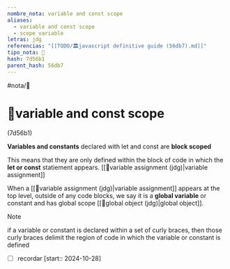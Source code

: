 ```yaml
---
nombre_nota: variable and const scope
aliases:
  - variable and const scope
  - scope variable
letras: jdg
referencias: "[[TODO/🏛️javascript definitive guide (56db7).md]]"
tipo_nota: 📑
hash: 7d56b1
parent_hash: 56db7
---
```


#nota/📑

# 📑variable and const scope
<div class="hash">(7d56b1)</div>

__Variables and constants__ declared with let and const are __block scoped__

This means that they are only defined within the block of code in which the __let or const__
statiement appears. [[📑variable assignment (jdg)|variable assignment]]

When a [[📑variable assignment (jdg)|variable assignment]] appears at the top level, outside of any code blocks, we say it is a
__global variable__ or constant and has global scope  [[📑global object (jdg)|global object]].
 
> [!NOTE]
 if a variable or constant is declared within a set of curly braces, then those curly braces delimit the region of code in which the variable or constant is defined

- [ ] recordar  [start:: 2024-10-28]
